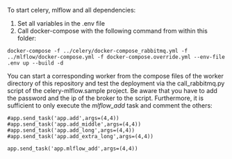 To start celery, mlflow and all dependencies:

1. Set all variables in the .env file
2. Call docker-compose with the following command from within this folder:

~~~
docker-compose -f ../celery/docker-compose_rabbitmq.yml -f ../mlflow/docker-compose.yml -f docker-compose.override.yml --env-file .env up --build -d
~~~

You can start a corresponding worker from the compose files of the worker directory of this repository and test the deployment via the call_rabbitmq.py script of the celery-mlflow.sample project.
Be aware that you have to add the password and the ip of the broker to the script.
Furthermore, it is sufficient to only execute the *mlflow_add* task and comment the others:

~~~
#app.send_task('app.add',args=(4,4))
#app.send_task('app.add_middle',args=(4,4))
#app.send_task('app.add_long',args=(4,4))
#app.send_task('app.add_extra_long',args=(4,4))

app.send_task('app.mlflow_add',args=(4,4))
~~~
